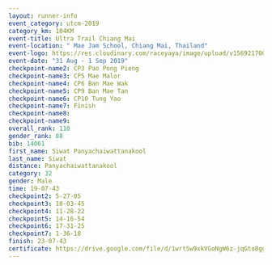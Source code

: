 ```yaml
---
layout: runner-info 
event_category: utcm-2019 
category_km: 104KM 
event-title: Ultra Trail Chiang Mai 
event-location: " Mae Jam School, Chiang Mai, Thailand" 
event-logo: https://res.cloudinary.com/raceyaya/image/upload/v1569217001/logo/ultra-trail-chiangmai_ay7efp.jpg 
event-date: "31 Aug - 1 Sep 2019" 
checkpoint-name2: CP3 Pao Pong Pieng 
checkpoint-name3: CP5 Mae Malor 
checkpoint-name4: CP6 Ban Mae Wak  
checkpoint-name5: CP9 Ban Mae Tan 
checkpoint-name6: CP10 Tung Yao 
checkpoint-name7: Finish 
checkpoint-name8: 
checkpoint-name9: 
overall_rank: 110
gender_rank: 88
bib: 14061
first_name: Siwat Panyachaiwattanakool
last_name: Siwat
distance: Panyachaiwattanakool
category: 32
gender: Male
time: 19-07-43
checkpoint2: 5-27-05
checkpoint3: 10-03-45
checkpoint4: 11-28-22
checkpoint5: 14-16-54
checkpoint6: 17-31-25
checkpoint7: 1-36-18
finish: 23-07-43
certificate: https://drive.google.com/file/d/1wrtSw9xkVGoNgW6z-jqGto8ggZLxlp7-/view?usp=sharing
---
```

